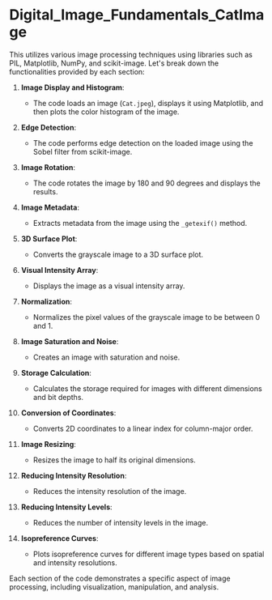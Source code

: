 # Digital_Image_Fundamentals_CatImage

This utilizes various image processing techniques using libraries such as PIL, Matplotlib, NumPy, and scikit-image. Let's break down the functionalities provided by each section:

1. **Image Display and Histogram**:
   - The code loads an image (`Cat.jpeg`), displays it using Matplotlib, and then plots the color histogram of the image.

2. **Edge Detection**:
   - The code performs edge detection on the loaded image using the Sobel filter from scikit-image.

3. **Image Rotation**:
   - The code rotates the image by 180 and 90 degrees and displays the results.

4. **Image Metadata**:
   - Extracts metadata from the image using the `_getexif()` method.

5. **3D Surface Plot**:
   - Converts the grayscale image to a 3D surface plot.

6. **Visual Intensity Array**:
   - Displays the image as a visual intensity array.

7. **Normalization**:
   - Normalizes the pixel values of the grayscale image to be between 0 and 1.

8. **Image Saturation and Noise**:
   - Creates an image with saturation and noise.

9. **Storage Calculation**:
   - Calculates the storage required for images with different dimensions and bit depths.

10. **Conversion of Coordinates**:
    - Converts 2D coordinates to a linear index for column-major order.

11. **Image Resizing**:
    - Resizes the image to half its original dimensions.

12. **Reducing Intensity Resolution**:
    - Reduces the intensity resolution of the image.

13. **Reducing Intensity Levels**:
    - Reduces the number of intensity levels in the image.

14. **Isopreference Curves**:
    - Plots isopreference curves for different image types based on spatial and intensity resolutions.

Each section of the code demonstrates a specific aspect of image processing, including visualization, manipulation, and analysis.
